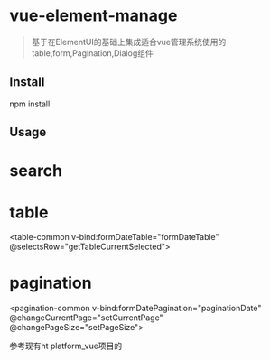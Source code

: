 # vue-element-manage

> 基于在ElementUI的基础上集成适合vue管理系统使用的table,form,Pagination,Dialog组件

## Install
npm install

##  Usage
# search
<searce-common v-bind:searchForm="searchFormData" ref="searchForm"></searce-common>
# table
<table-common v-bind:formDateTable="formDateTable" @selectsRow="getTableCurrentSelected"></table-common>
# pagination
<pagination-common v-bind:formDatePagination="paginationDate"   @changeCurrentPage="setCurrentPage"  @changePageSize="setPageSize"></pagination-common>

参考现有ht platform_vue项目的



